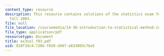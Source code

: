 ```yaml
---
content_type: resource
description: This resource contains solutions of the statistics exam for the semester,
  fall 2003.
file: null
file_location: /coursemedia/14-30-introduction-to-statistical-method-in-economics-spring-2006/928f3dc4720bf650d407e833803c7be5_ex3sol_f03.pdf
file_type: application/pdf
resourcetype: Document
title: ex3sol_f03.pdf
uid: 928f3dc4-720b-f650-d407-e833803c7be5
---
```

